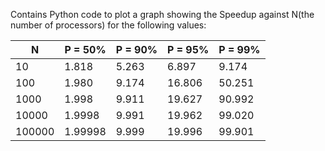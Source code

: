Contains Python code to plot a graph showing the Speedup against N(the number of processors) for the following values:

| N      | P = 50% | P = 90% | P = 95% | P = 99% |
|--------|--------|--------|--------|--------|
| 10     | 1.818  | 5.263  | 6.897  | 9.174  |
| 100    | 1.980  | 9.174  | 16.806 | 50.251 |
| 1000   | 1.998  | 9.911  | 19.627 | 90.992 |
| 10000  | 1.9998 | 9.991  | 19.962 | 99.020 |
| 100000 | 1.99998| 9.999  | 19.996 | 99.901 |

